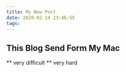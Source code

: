```yaml
---
title: My New Post
date: 2020-02-14 23:46:55
tags:
---
```


## This Blog Send Form My Mac
** very difficult
** very hard
